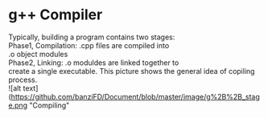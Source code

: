 # g++ Compiler
Typically, building a program contains two stages:  
Phase1, Compilation: .cpp files are compiled into  
.o object modules  
Phase2, Linking: .o moduldes are linked together to  
create a single executable.
This picture shows the general idea of copiling  
process.  
![alt text](https://github.com/banziFD/Document/blob/master/image/g%2B%2B_stage.png "Compiling"

